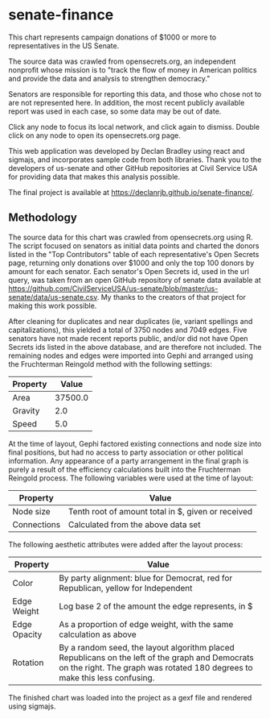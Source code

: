 # senate-finance

This chart represents campaign donations of $1000 or more to representatives in the US Senate.

The source data was crawled from opensecrets.org, an independent nonprofit whose mission is to "track the flow of money in American politics and provide the data and analysis to strengthen democracy."

Senators are responsible for reporting this data, and those who chose not to are not represented here. In addition, the most recent publicly available report was used in each case, so some data may be out of date.

Click any node to focus its local network, and click again to dismiss. Double click on any node to open its opensecrets.org page.

This web application was developed by Declan Bradley using react and sigmajs, and incorporates sample code from both libraries. Thank you to the developers of us-senate and other GitHub repositories at Civil Service USA for providing data that makes this analysis possible.

The final project is available at https://declanrjb.github.io/senate-finance/.

## Methodology

The source data for this chart was crawled from opensecrets.org using R. The script focused on senators as initial data points and charted the donors listed in the "Top Contributors" table of each representative's Open Secrets page, returning only donations over $1000 and only the top 100 donors by amount for each senator. Each senator's Open Secrets id, used in the url query, was taken from an open GitHub repository of senate data available at https://github.com/CivilServiceUSA/us-senate/blob/master/us-senate/data/us-senate.csv. My thanks to the creators of that project for making this work possible.

After cleaning for duplicates and near duplicates (ie, variant spellings and capitalizations), this yielded a total of 3750 nodes and 7049 edges. Five senators have not made recent reports public, and/or did not have Open Secrets ids listed in the above database, and are therefore not included. The remaining nodes and edges were imported into Gephi and arranged using the Fruchterman Reingold method with the following settings:

| Property  | Value   |
|-----------|---------|
| Area      | 37500.0 |
| Gravity   | 2.0     |
| Speed     | 5.0     |

At the time of layout, Gephi factored existing connections and node size into final positions, but had no access to party association or other political information. Any appearance of a party arrangement in the final graph is purely a result of the efficiency calculations built into the Fruchterman Reingold process. The following variables were used at the time of layout:

| Property    | Value                                              |
|-------------|----------------------------------------------------|
| Node size   | Tenth root of amount total in $, given or received |
| Connections | Calculated from the above data set                 |

The following aesthetic attributes were added after the layout process:

| Property     | Value                                                                             |
|--------------|-----------------------------------------------------------------------------------|
| Color        | By party alignment: blue for Democrat, red for Republican, yellow for Independent |
| Edge Weight  | Log base 2 of the amount the edge represents, in $                                |
| Edge Opacity | As a proportion of edge weight, with the same calculation as above                |
| Rotation     | By a random seed, the layout algorithm placed Republicans on the left of the graph and Democrats on the right. The graph was rotated 180 degrees to make this less confusing. |

The finished chart was loaded into the project as a gexf file and rendered using sigmajs.